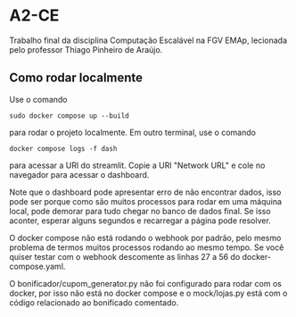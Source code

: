 # A2-CE
Trabalho final da disciplina Computação Escalável na FGV EMAp, lecionada pelo professor Thiago Pinheiro de Araújo.


## Como rodar localmente
Use o comando
```
sudo docker compose up --build
```
para rodar o projeto localmente. Em outro terminal, use o comando
```
docker compose logs -f dash
```
para acessar a URl do streamlit. Copie a URl "Network URL" e cole no navegador para acessar o dashboard.

Note que o dashboard pode apresentar erro de não encontrar dados, isso pode ser porque como são muitos processos para rodar em uma máquina local, pode demorar para tudo chegar no banco de dados final. Se isso aconter, esperar alguns segundos e recarregar a página pode resolver.

O docker compose não está rodando o webhook por padrão, pelo mesmo problema de termos muitos processos rodando ao mesmo tempo. Se você quiser testar com o webhook descomente as linhas 27 a 56 do docker-compose.yaml.

O bonificador/cupom_generator.py não foi configurado para rodar com os docker, por isso não está no docker compose e o mock/lojas.py está com o código relacionado ao bonificado comentado.